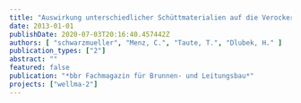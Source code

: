 ```yaml
---
title: "Auswirkung unterschiedlicher Schüttmaterialien auf die Verockerung und Regenerierbarkeit von Brunnen"
date: 2013-01-01
publishDate: 2020-07-03T20:16:40.457442Z
authors: [ "schwarzmueller", "Menz, C.", "Taute, T.", "Dlubek, H." ]
publication_types: ["2"]
abstract: ""
featured: false
publication: "*bbr Fachmagazin für Brunnen- und Leitungsbau*"
projects: ["wellma-2"]
---
```


